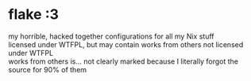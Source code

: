 # flake :3
my horrible, hacked together configurations for all my Nix stuff  
licensed under WTFPL, but may contain works from others not licensed under WTFPL  
works from others is... not clearly marked because I literally forgot the source for 90% of them